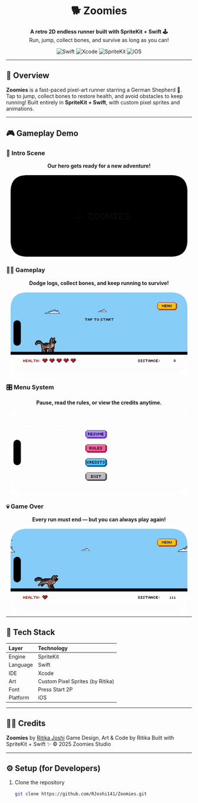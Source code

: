<h1 align="center">🐕 Zoomies</h1>

<p align="center">
  <b>A retro 2D endless runner built with SpriteKit + Swift 🕹️</b><br>
  Run, jump, collect bones, and survive as long as you can!
</p>

<p align="center">
  <img src="https://img.shields.io/badge/Swift-5.9-orange?logo=swift&logoColor=white" alt="Swift"/>
  <img src="https://img.shields.io/badge/Xcode-16-blue?logo=xcode&logoColor=white" alt="Xcode"/>
  <img src="https://img.shields.io/badge/Engine-SpriteKit-green?logo=apple&logoColor=white" alt="SpriteKit"/>
  <img src="https://img.shields.io/badge/Platform-iOS-lightgrey?logo=apple&logoColor=white" alt="iOS"/>
</p>

---

## 🧠 Overview

**Zoomies** is a fast-paced pixel-art runner starring a German Shepherd 🐶.
Tap to jump, collect bones to restore health, and avoid obstacles to keep running!
Built entirely in **SpriteKit + Swift**, with custom pixel sprites and animations.

---

## 🎮 Gameplay Demo

### 🌅 Intro Scene  
<p align="center">
  <b>Our hero gets ready for a new adventure!</b><br><br>
  <img src="./Zoomies/zoomies-intro.gif" width="480" alt="Zoomies Intro"/>
</p>


### 🏃‍♂️ Gameplay  
<p align="center">
  <b>Dodge logs, collect bones, and keep running to survive!</b><br><br>
  <img src="./Zoomies/zoomies-gameplay.gif" width="480" alt="Zoomies Gameplay"/>
</p>


### 🎛️ Menu System  
<p align="center">
  <b>Pause, read the rules, or view the credits anytime.</b><br><br>
  <img src="./Zoomies/zoomies-menu.gif" width="480" alt="Zoomies Menu"/>
</p>


### 💀 Game Over  
<p align="center">
  <b>Every run must end — but you can always play again!</b><br><br>
  <img src="./Zoomies/zoomies-gameover.gif" width="480" alt="Zoomies Game Over"/>
</p>


---

## 🧰 Tech Stack

| Layer | Technology |
|:------|:------------|
| Engine | SpriteKit |
| Language | Swift |
| IDE | Xcode |
| Art | Custom Pixel Sprites (by Ritika) |
| Font | Press Start 2P |
| Platform | iOS |

---

## 👩‍💻 Credits

**Zoomies** by [Ritika Joshi](https://github.com/RJoshi141)
Game Design, Art & Code by Ritika
Built with SpriteKit + Swift ✨
© 2025 Zoomies Studio

---

## ⚙️ Setup (for Developers)

1. Clone the repository
   ```bash
   git clone https://github.com/RJoshi141/Zoomies.git
